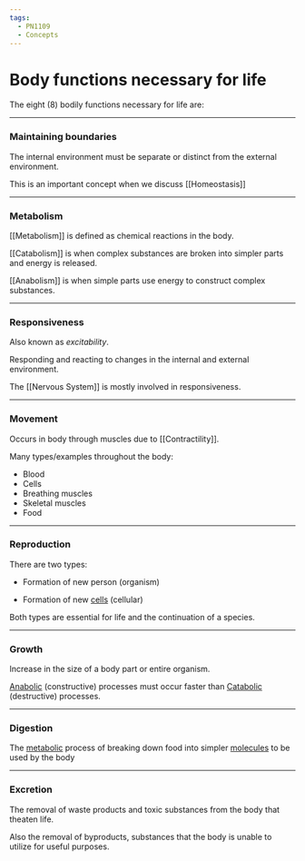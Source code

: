 ```yaml
---
tags:
  - PN1109
  - Concepts
---
```


# Body functions necessary for life

The eight (8) bodily functions necessary for life are:

---

### Maintaining boundaries

The internal environment must be separate or distinct from the external environment.

This is an important concept when we discuss [[Homeostasis]]

---

### Metabolism

[[Metabolism]] is defined as chemical reactions in the body.

[[Catabolism]] is when complex substances are broken into simpler parts and energy is released.

[[Anabolism]] is when simple parts use energy to construct complex substances.

---

### Responsiveness

Also known as *excitability*.

Responding and reacting to changes in the internal and external environment.

The [[Nervous System]] is mostly involved in responsiveness.

---

### Movement

Occurs in body through muscles due to [[Contractility]].

Many types/examples throughout the body:
<ul>
  <li>Blood</li>
  <li>Cells</li>
  <li>Breathing muscles</li>
  <li>Skeletal muscles</li>
  <li>Food</li>
</ul>

---

### Reproduction

There are two types:

- Formation of new person (organism)
  
- Formation of new [cells](Cells) (cellular)


Both types are essential for life and the continuation of a species.

---

### Growth

Increase in the size of a body part or entire organism.

[Anabolic](Anabolism.md) (constructive) processes must occur faster than [Catabolic](Catabolism.md) (destructive) processes.

---

### Digestion

The [metabolic](Metabolism.md) process of breaking down food into simpler [molecules](Molecule.md) to be used by the body

---

### Excretion

The removal of waste products and toxic substances from the body that theaten life.

Also the removal of byproducts, substances that the body is unable to utilize for useful purposes.

